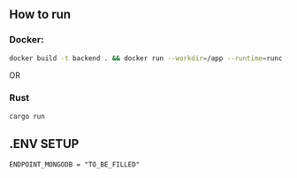 ## How to run
### Docker:
```bash
docker build -t backend . && docker run --workdir=/app --runtime=runc -p 1337:1337 -d backend:latest
```

OR

### Rust
```bash
cargo run
```

## .ENV SETUP
```
ENDPOINT_MONGODB = "TO_BE_FILLED"
```